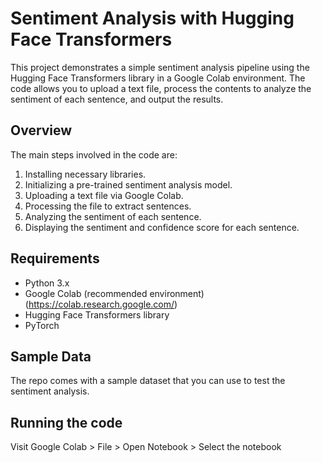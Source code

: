 # Sentiment Analysis with Hugging Face Transformers

This project demonstrates a simple sentiment analysis pipeline using the Hugging Face Transformers library in a Google Colab environment. The code allows you to upload a text file, process the contents to analyze the sentiment of each sentence, and output the results.

## Overview

The main steps involved in the code are:
1. Installing necessary libraries.
2. Initializing a pre-trained sentiment analysis model.
3. Uploading a text file via Google Colab.
4. Processing the file to extract sentences.
5. Analyzing the sentiment of each sentence.
6. Displaying the sentiment and confidence score for each sentence.

## Requirements

- Python 3.x
- Google Colab (recommended environment) (https://colab.research.google.com/)
- Hugging Face Transformers library
- PyTorch

## Sample Data

The repo comes with a sample dataset that you can use to test the sentiment analysis. 

## Running the code

Visit Google Colab > File > Open Notebook > Select the notebook
